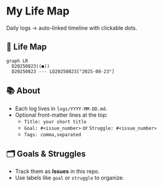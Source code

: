 # My Life Map

Daily logs → auto-linked timeline with clickable dots.

## 📍 Life Map

<!-- LIFE_MAP_START -->
```mermaid
graph LR
  D20250823((●))
  D20250823 --- LD20250823["2025-08-23"]
```
<!-- LIFE_MAP_END -->

## 📚 About
- Each log lives in `logs/YYYY-MM-DD.md`.
- Optional front-matter lines at the top:
  - `Title: your short title`
  - `Goal: #<issue_number>` or `Struggle: #<issue_number>`
  - `Tags: comma,separated`

## 🗂️ Goals & Struggles
- Track them as **Issues** in this repo.
- Use labels like `goal` or `struggle` to organize.
